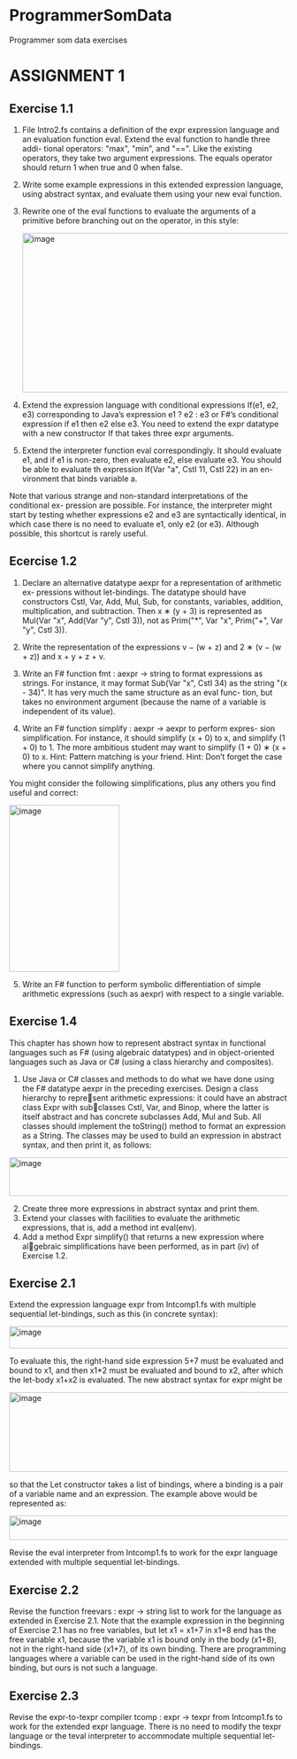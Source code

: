 # ProgrammerSomData
Programmer som data exercises

# ASSIGNMENT 1

## Exercise 1.1

1.  File Intro2.fs contains a definition of the expr expression language and
an evaluation function eval. Extend the eval function to handle three addi-
tional operators: "max", "min", and "==". Like the existing operators, they
take two argument expressions. The equals operator should return 1 when true
and 0 when false.

2.  Write some example expressions in this extended expression language, using
abstract syntax, and evaluate them using your new eval function.

3. Rewrite one of the eval functions to evaluate the arguments of a primitive
before branching out on the operator, in this style:

   <img width="879" height="288" alt="image" src="https://github.com/user-attachments/assets/455da436-ff49-4bb3-a799-0b741daf001b" />

   
4.  Extend the expression language with conditional expressions If(e1, e2,
e3) corresponding to Java’s expression e1 ? e2 : e3 or F#’s conditional
expression if e1 then e2 else e3.
You need to extend the expr datatype with a new constructor If that takes
three expr arguments.

5.  Extend the interpreter function eval correspondingly. It should evaluate e1,
and if e1 is non-zero, then evaluate e2, else evaluate e3. You should be able
to evaluate th expression If(Var "a", CstI 11, CstI 22) in an en-
vironment that binds variable a.

Note that various strange and non-standard interpretations of the conditional ex-
pression are possible. For instance, the interpreter might start by testing whether
expressions e2 and e3 are syntactically identical, in which case there is no need to
evaluate e1, only e2 (or e3). Although possible, this shortcut is rarely useful.

## Ecercise 1.2 

1. Declare an alternative datatype aexpr for a representation of arithmetic ex-
pressions without let-bindings. The datatype should have constructors CstI,
Var, Add, Mul, Sub, for constants, variables, addition, multiplication, and
subtraction.
Then x ∗ (y + 3) is represented as Mul(Var "x", Add(Var "y",
CstI 3)), not as Prim("*", Var "x", Prim("+", Var "y",
CstI 3)).

2. Write the representation of the expressions v − (w + z) and 2 ∗ (v − (w + z))
and x + y + z + v.

3. Write an F# function fmt : aexpr -> string to format expressions
as strings. For instance, it may format Sub(Var "x", CstI 34) as the
string "(x - 34)". It has very much the same structure as an eval func-
tion, but takes no environment argument (because the name of a variable is
independent of its value).

4. Write an F# function simplify : aexpr -> aexpr to perform expres-
sion simplification. For instance, it should simplify (x + 0) to x, and simplify
(1 + 0) to 1. The more ambitious student may want to simplify (1 + 0) ∗ (x + 0)
to x. Hint: Pattern matching is your friend. Hint: Don’t forget the case where
you cannot simplify anything.

You might consider the following simplifications, plus any others you find
useful and correct:

<img width="199" height="301" alt="image" src="https://github.com/user-attachments/assets/9b354c92-960e-4c5e-ab66-ea35ca55ff15" />


5. Write an F# function to perform symbolic differentiation of simple arithmetic
expressions (such as aexpr) with respect to a single variable.

## Exercise 1.4 

This chapter has shown how to represent abstract syntax in functional
languages such as F# (using algebraic datatypes) and in object-oriented languages
such as Java or C# (using a class hierarchy and composites).

1. Use Java or C# classes and methods to do what we have done using the F#
datatype aexpr in the preceding exercises. Design a class hierarchy to represent arithmetic expressions: it could have an abstract class Expr with subclasses CstI, Var, and Binop, where the latter is itself abstract and has
concrete subclasses Add, Mul and Sub. All classes should implement the
toString() method to format an expression as a String.
The classes may be used to build an expression in abstract syntax, and then
print it, as follows:

<img width="546" height="70" alt="image" src="https://github.com/user-attachments/assets/cef507d4-fa12-4b9c-93b0-dfbb44f6ab66" />

2. Create three more expressions in abstract syntax and print them.
3. Extend your classes with facilities to evaluate the arithmetic expressions, that is, add a method int eval(env).
4.  Add a method Expr simplify() that returns a new expression where algebraic simplifications have been performed, as in part (iv) of Exercise 1.2.


## Exercise 2.1 

Extend the expression language expr from Intcomp1.fs with
multiple sequential let-bindings, such as this (in concrete syntax):

<img width="513" height="40" alt="image" src="https://github.com/user-attachments/assets/f92a2e91-639b-452e-93a0-6c729c3c89f3" />

To evaluate this, the right-hand side expression 5+7 must be evaluated and bound
to x1, and then x1*2 must be evaluated and bound to x2, after which the let-body
x1+x2 is evaluated.
The new abstract syntax for expr might be

<img width="754" height="144" alt="image" src="https://github.com/user-attachments/assets/ef9d83a1-d229-4875-b349-03f303e4a043" />

so that the Let constructor takes a list of bindings, where a binding is a pair of a
variable name and an expression. The example above would be represented as:

<img width="835" height="44" alt="image" src="https://github.com/user-attachments/assets/88469aca-8049-46c5-b478-3ab9cdeb72e3" />

Revise the eval interpreter from Intcomp1.fs to work for the expr language
extended with multiple sequential let-bindings.


## Exercise 2.2 

Revise the function freevars : expr -> string list to
work for the language as extended in Exercise 2.1. Note that the example expression
in the beginning of Exercise 2.1 has no free variables, but let x1 = x1+7 in
x1+8 end has the free variable x1, because the variable x1 is bound only in the
body (x1+8), not in the right-hand side (x1+7), of its own binding. There are
programming languages where a variable can be used in the right-hand side of its
own binding, but ours is not such a language.


## Exercise 2.3 

Revise the expr-to-texpr compiler tcomp : expr -> texpr
from Intcomp1.fs to work for the extended expr language. There is no need
to modify the texpr language or the teval interpreter to accommodate multiple
sequential let-bindings.

